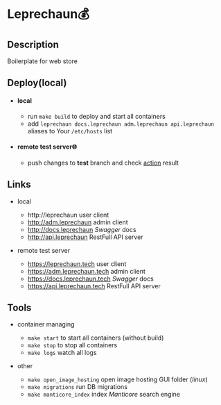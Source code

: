 # Leprechaun💰

## Description

Boilerplate for web store

## Deploy(local)

 * #### local

   - run `make build` to deploy and start all containers
   - add `leprechaun docs.leprechaun adm.leprechaun api.leprechaun` aliases to Your `/etc/hosts` list

 * #### remote test server🌐

   - push changes to **test** branch and check [action](https://github.com/FedorenkaAvenue/Leprechaun/actions) result

## Links

 * local

   * http://leprechaun user client
   * http://adm.leprechaun admin client
   * http://docs.leprechaun *Swagger* docs
   * http://api.leprechaun RestFull API server

 * remote test server

   * https://leprechaun.tech user client
   * https://adm.leprechaun.tech admin client
   * https://docs.leprechaun.tech *Swagger* docs
   * https://api.leprechaun.tech RestFull API server

## Tools

 * container managing

    * `make start` to start all containers (without build)
    * `make stop` to stop all containers
    * `make logs` watch all logs

 * other

    * `make open_image_hosting` open image hosting GUI folder (*linux*)
    * `make migrations` run DB migrations
    * `make manticore_index` index *Manticore* search engine
